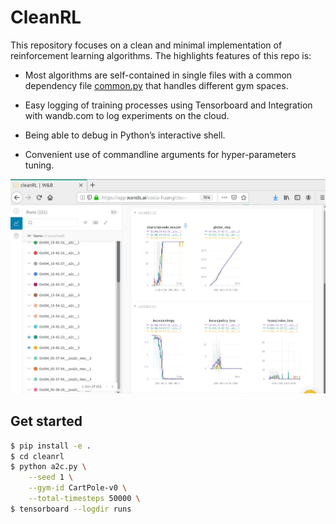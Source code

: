 # CleanRL 

This repository focuses on a clean and minimal implementation of reinforcement learning algorithms. The highlights features of this repo is:

* Most algorithms are self-contained in single files with a common dependency file [common.py](https://github.com/vwxyzjn/cleanrl/blob/master/cleanrl/common.py) that handles different gym spaces.

* Easy logging of training processes using Tensorboard and Integration with wandb.com to log experiments on the cloud.

* Being able to debug in Python’s interactive shell.

* Convenient use of commandline arguments for hyper-parameters tuning.

![alt text](wandb.png)

## Get started

```bash
$ pip install -e .
$ cd cleanrl
$ python a2c.py \
    --seed 1 \
    --gym-id CartPole-v0 \
    --total-timesteps 50000 \
$ tensorboard --logdir runs
```

